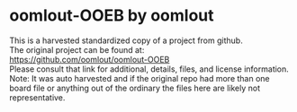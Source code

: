 
# oomlout-OOEB by oomlout  
This is a harvested standardized copy of a project from github.  
The original project can be found at:  
https://github.com/oomlout/oomlout-OOEB  
Please consult that link for additional, details, files, and license information.  
Note: It was auto harvested and if the original repo had more than one board file or anything out of the ordinary the files here are likely not representative.  
    